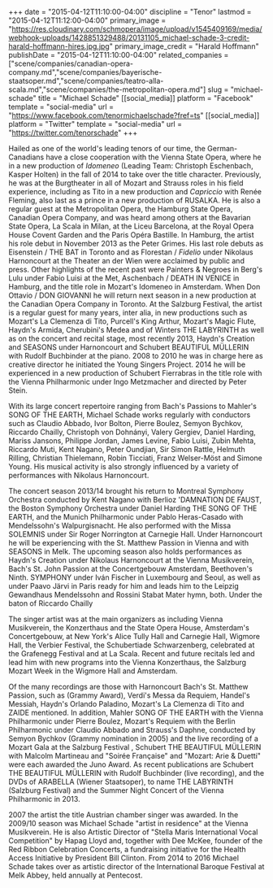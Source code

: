 +++
date = "2015-04-12T11:10:00-04:00"
discipline = "Tenor"
lastmod = "2015-04-12T11:12:00-04:00"
primary_image = "https://res.cloudinary.com/schmopera/image/upload/v1545409169/media/webhook-uploads/1428851329488/20131105_michael-schade-3-credit-harald-hoffmann-hires.jpg.jpg"
primary_image_credit = "Harald Hoffmann"
publishDate = "2015-04-12T11:10:00-04:00"
related_companies = ["scene/companies/canadian-opera-company.md","scene/companies/bayerische-staatsoper.md","scene/companies/teatro-alla-scala.md","scene/companies/the-metropolitan-opera.md"]
slug = "michael-schade"
title = "Michael Schade"
[[social_media]]
platform = "Facebook"
template = "social-media"
url = "https://www.facebook.com/tenormichaelschade?fref=ts"
[[social_media]]
platform = "Twitter"
template = "social-media"
url = "https://twitter.com/tenorschade"
+++

<p>
	Hailed as one of the world's leading tenors of our time, the German-Canadians have a close cooperation with the Vienna State Opera, where he in a new production of <em>Idomeneo</em> (Leading Team: Christoph Eschenbach, Kasper Holten) in the fall of 2014 to take over the title character. Previously, he was at the Burgtheater in all of Mozart and Strauss roles in his field experience, including as Tito in a new production and <em>Capriccio</em> with Renée Fleming, also last as a prince in a new production of RUSALKA. He is also a regular guest at the Metropolitan Opera, the Hamburg State Opera, Canadian Opera Company, and was heard among others at the Bavarian State Opera, La Scala in Milan, at the Liceu Barcelona, at the Royal Opera House Covent Garden and the Paris Opéra Bastille. In Hamburg, the artist his role debut in November 2013 as the Peter Grimes. His last role debuts as Eisenstein / THE BAT in Toronto and as Florestan / <em>Fidelio</em> under Nikolaus Harnoncourt at the Theater an der Wien were acclaimed by public and press. Other highlights of the recent past were Painters &amp; Negroes in Berg's Lulu under Fabio Luisi at the Met, Aschenbach / DEATH IN VENICE in Hamburg, and the title role in Mozart's Idomeneo in Amsterdam. When Don Ottavio / DON GIOVANNI he will return next season in a new production at the Canadian Opera Company in Toronto. At the Salzburg Festival, the artist is a regular guest for many years, inter alia, in new productions such as Mozart's La Clemenza di Tito, Purcell's King Arthur, Mozart's Magic Flute, Haydn's Armida, Cherubini's Medea and of Winters THE LABYRINTH as well as on the concert and recital stage, most recently 2013, Haydn's Creation and SEASONS under Harnoncourt and Schubert BEAUTIFUL MÜLLERIN with Rudolf Buchbinder at the piano. 2008 to 2010 he was in charge here as creative director he initiated the Young Singers Project. 2014 he will be experienced in a new production of Schubert Fierrabras in the title role with the Vienna Philharmonic under Ingo Metzmacher and directed by Peter Stein.
</p>
<p>
	With its large concert repertoire ranging from Bach's Passions to Mahler's SONG OF THE EARTH, Michael Schade works regularly with conductors such as Claudio Abbado, Ivor Bolton, Pierre Boulez, Semyon Bychkov, Riccardo Chailly, Christoph von Dohnányi, Valery Gergiev, Daniel Harding, Mariss Jansons, Philippe Jordan, James Levine, Fabio Luisi, Zubin Mehta, Riccardo Muti, Kent Nagano, Peter Oundjian, Sir Simon Rattle, Helmuth Rilling, Christian Thielemann, Robin Ticciati, Franz Welser-Möst and Simone Young. His musical activity is also strongly influenced by a variety of performances with Nikolaus Harnoncourt.<br>
</p>
<p>
	The concert season 2013/14 brought his return to Montreal Symphony Orchestra conducted by Kent Nagano with Berlioz 'DAMNATION DE FAUST, the Boston Symphony Orchestra under Daniel Harding THE SONG OF THE EARTH, and the Munich Philharmonic under Pablo Heras-Casado with Mendelssohn's Walpurgisnacht. He also performed with the Missa SOLEMNIS under Sir Roger Norrington at Carnegie Hall. Under Harnoncourt he will be experiencing with the St. Matthew Passion in Vienna and with SEASONS in Melk. The upcoming season also holds performances as Haydn's Creation under Nikolaus Harnoncourt at the Vienna Musikverein, Bach's St. John Passion at the Concertgebouw Amsterdam, Beethoven's Ninth. SYMPHONY under Iván Fischer in Luxembourg and Seoul, as well as under Paavo Järvi in Paris ready for him and leads him to the Leipzig Gewandhaus Mendelssohn and Rossini Stabat Mater hymn, both. Under the baton of Riccardo Chailly<br>
</p>
<p>
	The singer artist was at the main organizers as including Vienna Musikverein, the Konzerthaus and the State Opera House, Amsterdam's Concertgebouw, at New York's Alice Tully Hall and Carnegie Hall, Wigmore Hall, the Verbier Festival, the Schubertiade Schwarzenberg, celebrated at the Grafenegg Festival and at La Scala. Recent and future recitals led and lead him with new programs into the Vienna Konzerthaus, the Salzburg Mozart Week in the Wigmore Hall and Amsterdam.
</p>
<p>
	Of the many recordings are those with Harnoncourt Bach's St. Matthew Passion, such as (Grammy Award), Verdi's Messa da Requiem, Handel's Messiah, Haydn's Orlando Paladino, Mozart's La Clemenza di Tito and ZAIDE mentioned. In addition, Mahler SONG OF THE EARTH with the Vienna Philharmonic under Pierre Boulez, Mozart's Requiem with the Berlin Philharmonic under Claudio Abbado and Strauss's Daphne, conducted by Semyon Bychkov (Grammy nomination in 2005) and the live recording of a Mozart Gala at the Salzburg Festival , Schubert THE BEAUTIFUL MÜLLERIN with Malcolm Martineau and "Soirée Française" and "Mozart: Arie &amp; Duetti" were each awarded the Juno Award. As recent publications are Schubert THE BEAUTIFUL MÜLLERIN with Rudolf Buchbinder (live recording), and the DVDs of ARABELLA (Wiener Staatsoper), to name THE LABYRINTH (Salzburg Festival) and the Summer Night Concert of the Vienna Philharmonic in 2013.
</p>
<p>
	2007 the artist the title Austrian chamber singer was awarded. In the 2009/10 season was Michael Schade "artist in residence" at the Vienna Musikverein. He is also Artistic Director of "Stella Maris International Vocal Competition" by Hapag Lloyd and, together with Dee McKee, founder of the Red Ribbon Celebration Concerts, a fundraising initiative for the Health Access Initiative by President Bill Clinton. From 2014 to 2016 Michael Schade takes over as artistic director of the International Baroque Festival at Melk Abbey, held annually at Pentecost.
</p>
